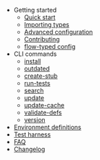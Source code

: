 - Getting started
  - [Quick start](quickstart.md)
  - [Importing types](usage.md)
  - [Advanced configuration](advanced.md)
  - [Contributing](contributing.md)
  - [flow-typed config](flow-typed-config.md)
- CLI commands
  - [install](install.md)
  - [outdated](outdated.md)
  - [create-stub](stub.md)
  - [run-tests](tests.md)
  - [search](search.md)
  - [update](update.md)
  - [update-cache](cache.md)
  - [validate-defs](validate.md)
  - [version](version.md)
- [Environment definitions](env-definitions.md)
- [Test harness](harness.md)
- [FAQ](faq.md)
- [Changelog](changelog.md)
